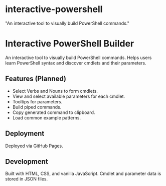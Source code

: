 # interactive-powershell
"An interactive tool to visually build PowerShell commands."
# Interactive PowerShell Builder

An interactive tool to visually build PowerShell commands.
Helps users learn PowerShell syntax and discover cmdlets and their parameters.

## Features (Planned)

*   Select Verbs and Nouns to form cmdlets.
*   View and select available parameters for each cmdlet.
*   Tooltips for parameters.
*   Build piped commands.
*   Copy generated command to clipboard.
*   Load common example patterns.

## Deployment

Deployed via GitHub Pages.

## Development

Built with HTML, CSS, and vanilla JavaScript.
Cmdlet and parameter data is stored in JSON files.